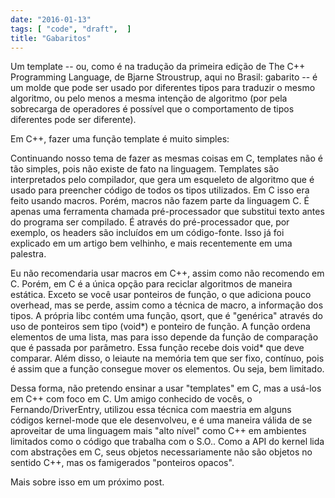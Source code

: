 ```yaml
---
date: "2016-01-13"
tags: [ "code", "draft",  ]
title: "Gabaritos"
---
```

Um template -- ou, como é na tradução da primeira edição de The C++ Programming Language, de Bjarne Stroustrup, aqui no Brasil: gabarito -- é um molde que pode ser usado por diferentes tipos para traduzir o mesmo algoritmo, ou pelo menos a mesma intenção de algoritmo (por pela sobrecarga de operadores é possível que o comportamento de tipos diferentes pode ser diferente).

Em C++, fazer uma função template é muito simples:


Continuando nosso tema de fazer as mesmas coisas em C, templates não é tão simples, pois não existe de fato na linguagem. Templates são interpretados pelo compilador, que gera um esqueleto de algoritmo que é usado para preencher código de todos os tipos utilizados. Em C isso era feito usando macros. Porém, macros não fazem parte da linguagem C. É apenas uma ferramenta chamada pré-processador que substitui texto antes do programa ser compilado. É através do pré-processador que, por exemplo, os headers são incluídos em um código-fonte. Isso já foi explicado em um artigo bem velhinho, e mais recentemente em uma palestra.


Eu não recomendaria usar macros em C++, assim como não recomendo em C. Porém, em C é a única opção para reciclar algoritmos de maneira estática. Exceto se você usar ponteiros de função, o que adiciona pouco overhead, mas se perde, assim como a técnica de macro, a informação dos tipos. A própria libc contém uma função, qsort, que é "genérica" através do uso de ponteiros sem tipo (void*) e ponteiro de função. A função ordena elementos de uma lista, mas para isso depende da função de comparação que é passada por parâmetro. Essa função recebe dois void* que deve comparar. Além disso, o leiaute na memória tem que ser fixo, contínuo, pois é assim que a função consegue mover os elementos. Ou seja, bem limitado.

Dessa forma, não pretendo ensinar a usar "templates" em C, mas a usá-los em C++ com foco em C. Um amigo conhecido de vocês, o Fernando/DriverEntry, utilizou essa técnica com maestria em alguns códigos kernel-mode que ele desenvolveu, e é uma maneira válida de se aproveitar de uma linguagem mais "alto nível" como C++ em ambientes limitados como o código que trabalha com o S.O.. Como a API do kernel lida com abstrações em C, seus objetos necessariamente não são objetos no sentido C++, mas os famigerados "ponteiros opacos".

Mais sobre isso em um próximo post.
